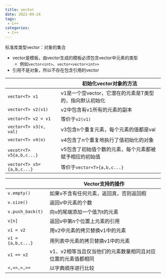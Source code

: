 ```yaml
---
title: vector
date: 2022-04-24
tags:
 - C++
categories:
 - C++
---
```



标准库类型vector：对象的集合

* vector是模板，由vector生成的模板必须包含vector中元素的类型
  * 例如`vector<int>`、`vector<vector<int>>`
* 引用不是对象，所以不存在包含引用的vector

|                         | 初始化vector对象的方法                                  |
| ----------------------- | ------------------------------------------------------ |
| `vector<T> v1`            | v1是一个空vector，它潜在的元素是T类型的，指向默认初始化 |
| `vector<T> v2(v1)`        | v2中包含有v1所有的元素的副本                            |
| `vector<T> v2 = v1`      | 等价于`v2(v1)`                                            |
| `vector<T> v3(v, val)`    | v3包含n个重复元素，每个元素的值都是val                  |
| `vector<T> v4(n)`         | v4包含了n个重复地执行了值初始化的对象                   |
| `vecotr<T> v5{a,b,c...}`  | v5包含了初始值个数的元素，每个元素都被赋予相应的初始值  |
| `vector<T> v5={a,b,c...}` | 等价于`vector<T>{a,b,c...}`                               |



|                 | Vector支持的操作                                             |
| --------------- | ------------------------------------------------------------ |
| `v.empty()`       | 如果v不含有任何元素，返回真，否则返回假                      |
| `v.size()`        | 返回v中元素的个数                                            |
| `v.push_back(t)`  | 向v的尾端添加一个值为t的元素                                 |
| `v[n]`           | 返回v中第n个位置上元素的引用                                 |
| `v1 = v2`         | 用v2中元素的拷贝替换v1中的元素                               |
| `v1 = {a,b,c...}` | 用列表中元素的拷贝替换v1中的元素                             |
| `v1 == v2`        | v1、v2相等当且仅当他们的元素数量相同且对应位置的元素值都相同 |
| `<,<=,>,>=`       | 以字典顺序进行比较                                           |

